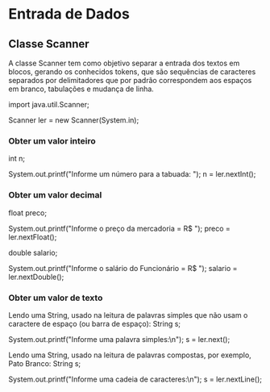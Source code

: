 # Entrada de Dados

## Classe Scanner
A classe Scanner tem como objetivo separar a entrada dos textos em blocos, gerando os conhecidos tokens, que são sequências de caracteres separados por delimitadores que por padrão correspondem aos espaços em branco, tabulações e mudança de linha.

<!-- Importando a Classe Scanner -->

import java.util.Scanner;

<!-- Instanciando e criando um objeto Scanner -->

Scanner ler = new Scanner(System.in);

### Obter um valor inteiro

int n;

System.out.printf("Informe um número para a tabuada: ");
n = ler.nextInt();

### Obter um valor decimal

float preco;

System.out.printf("Informe o preço da mercadoria = R$ ");
preco = ler.nextFloat();

<!-- OU -->

double salario;

System.out.printf("Informe o salário do Funcionário = R$ ");
salario = ler.nextDouble();

### Obter um valor de texto


Lendo uma String, usado na leitura de palavras simples que não usam o caractere de espaço (ou barra de espaço):
String s;

System.out.printf("Informe uma palavra simples:\n");
s = ler.next();

Lendo uma String, usado na leitura de palavras compostas, por exemplo, Pato Branco:
String s;

System.out.printf("Informe uma cadeia de caracteres:\n");
s = ler.nextLine();


